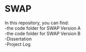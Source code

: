# SWAP

In this repository, you can find:  
-the code folder for SWAP Version A  
-the code folder for SWAP Version B  
-Dissertation  
-Project Log  

